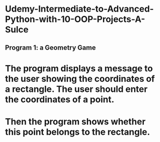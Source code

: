 # Udemy-Intermediate-to-Advanced-Python-with-10-OOP-Projects-A-Sulce

## Program 1: a Geometry Game
# The program displays a message to the user showing the coordinates of a rectangle. The user should enter the coordinates of a point. 
# Then the program shows whether this point belongs to the rectangle.
